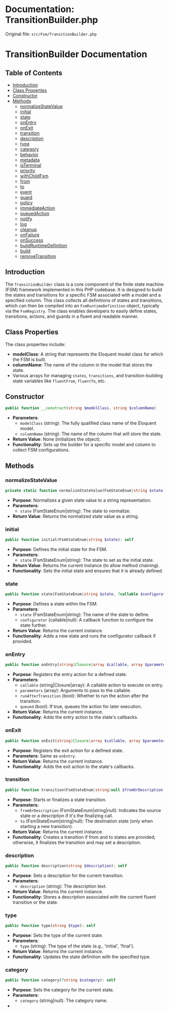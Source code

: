 # Documentation: TransitionBuilder.php

Original file: `src/Fsm/TransitionBuilder.php`

# TransitionBuilder Documentation

## Table of Contents
- [Introduction](#introduction)
- [Class Properties](#class-properties)
- [Constructor](#constructor)
- [Methods](#methods)
  - [normalizeStateValue](#normalizeStateValue)
  - [initial](#initial)
  - [state](#state)
  - [onEntry](#onEntry)
  - [onExit](#onExit)
  - [transition](#transition)
  - [description](#description)
  - [type](#type)
  - [category](#category)
  - [behavior](#behavior)
  - [metadata](#metadata)
  - [isTerminal](#isTerminal)
  - [priority](#priority)
  - [withChildFsm](#withChildFsm)
  - [from](#from)
  - [to](#to)
  - [event](#event)
  - [guard](#guard)
  - [policy](#policy)
  - [immediateAction](#immediateAction)
  - [queuedAction](#queuedAction)
  - [notify](#notify)
  - [log](#log)
  - [cleanup](#cleanup)
  - [onFailure](#onFailure)
  - [onSuccess](#onSuccess)
  - [buildRuntimeDefinition](#buildRuntimeDefinition)
  - [build](#build)
  - [removeTransition](#removeTransition)

## Introduction
The `TransitionBuilder` class is a core component of the finite state machine (FSM) framework implemented in this PHP codebase. It is designed to build the states and transitions for a specific FSM associated with a model and a specified column. This class collects all definitions of states and transitions, which can then be compiled into an `FsmRuntimeDefinition` object, typically via the `FsmRegistry`. The class enables developers to easily define states, transitions, actions, and guards in a fluent and readable manner.

## Class Properties
The class properties include:
- **modelClass**: A string that represents the Eloquent model class for which the FSM is built.
- **columnName**: The name of the column in the model that stores the state.
- Various arrays for managing `states`, `transitions`, and transition-building state variables like `fluentFrom`, `fluentTo`, etc.

## Constructor
```php
public function __construct(string $modelClass, string $columnName)
```
- **Parameters**:
  - `modelClass` (string): The fully qualified class name of the Eloquent model.
  - `columnName` (string): The name of the column that will store the state.
- **Return Value**: None (initializes the object).
- **Functionality**: Sets up the builder for a specific model and column to collect FSM configurations.

## Methods

### normalizeStateValue
```php
private static function normalizeStateValue(FsmStateEnum|string $state): string
```
- **Purpose**: Normalizes a given state value to a string representation.
- **Parameters**:
  - `state` (FsmStateEnum|string): The state to normalize.
- **Return Value**: Returns the normalized state value as a string.

### initial
```php
public function initial(FsmStateEnum|string $state): self
```
- **Purpose**: Defines the initial state for the FSM.
- **Parameters**:
  - `state` (FsmStateEnum|string): The state to set as the initial state.
- **Return Value**: Returns the current instance (to allow method chaining).
- **Functionality**: Sets the initial state and ensures that it is already defined.

### state
```php
public function state(FsmStateEnum|string $state, ?callable $configurator = null): self
```
- **Purpose**: Defines a state within the FSM.
- **Parameters**:
  - `state` (FsmStateEnum|string): The name of the state to define.
  - `configurator` (callable|null): A callback function to configure the state further.
- **Return Value**: Returns the current instance.
- **Functionality**: Adds a new state and runs the configurator callback if provided.

### onEntry
```php
public function onEntry(string|Closure|array $callable, array $parameters = [], bool $runAfterTransition = false, bool $queued = false): self
```
- **Purpose**: Registers the entry action for a defined state.
- **Parameters**:
  - `callable` (string|Closure|array): A callable action to execute on entry.
  - `parameters` (array): Arguments to pass to the callable.
  - `runAfterTransition` (bool): Whether to run the action after the transition.
  - `queued` (bool): If true, queues the action for later execution.
- **Return Value**: Returns the current instance.
- **Functionality**: Adds the entry action to the state's callbacks.

### onExit
```php
public function onExit(string|Closure|array $callable, array $parameters = [], bool $runAfterTransition = false, bool $queued = false): self
```
- **Purpose**: Registers the exit action for a defined state.
- **Parameters**: Same as `onEntry`.
- **Return Value**: Returns the current instance.
- **Functionality**: Adds the exit action to the state's callbacks.

### transition
```php
public function transition(FsmStateEnum|string|null $fromOrDescription = null, FsmStateEnum|string|null $to = null): self
```
- **Purpose**: Starts or finalizes a state transition.
- **Parameters**:
  - `fromOrDescription` (FsmStateEnum|string|null): Indicates the source state or a description if it's the finalizing call.
  - `to` (FsmStateEnum|string|null): The destination state (only when starting a new transition).
- **Return Value**: Returns the current instance.
- **Functionality**: Creates a transition if from and to states are provided; otherwise, it finalizes the transition and may set a description.

### description
```php
public function description(string $description): self
```
- **Purpose**: Sets a description for the current transition.
- **Parameters**:
  - `description` (string): The description text.
- **Return Value**: Returns the current instance.
- **Functionality**: Stores a description associated with the current fluent transition or the state.

### type
```php
public function type(string $type): self
```
- **Purpose**: Sets the type of the current state.
- **Parameters**:
  - `type` (string): The type of the state (e.g., 'initial', 'final').
- **Return Value**: Returns the current instance.
- **Functionality**: Updates the state definition with the specified type.

### category
```php
public function category(?string $category): self
```
- **Purpose**: Sets the category for the current state.
- **Parameters**:
  - `category` (string|null): The category name.
-